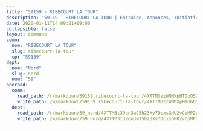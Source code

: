 ```yaml
---
title: "59159 - RIBECOURT LA TOUR"
description: "59159 - RIBECOURT LA TOUR | Entraide, Annonces, Initiatives"
date: 2020-01-11T14:09:21+09:00
collapsible: false
layout: commune
comm:
  nom: "RIBECOURT LA TOUR"
  slug: ribecourt-la-tour
  cp: "59159"
dept:
  nom: "Nord"
  slug: nord
  num: "59"
peerpad:
  comm:
    read_path: /r/markdown/59159_ribecourt-la-tour/4XTTM3zzWNMXpHTGbQ5ZA2oVDhbKWv45ki76ZXdvJocBakegM
    write_path: /w/markdown/59159_ribecourt-la-tour/4XTTM3zzWNMXpHTGbQ5ZA2oVDhbKWv45ki76ZXdvJocBakegM-K3TgUaQs7JMKxkrVkik7Gh4gd5cfxkp1FCitDA3p1kyYTqaxhBRmm9VvgVEAmpDjDThJD8ADhHkXiqqi854obuG3MtxdQSpUi53BSXsBbVpaZqH1E2shzW6zXWVytZMaBfPamGRj
  dept:
    read_path: /r/markdown/59_nord/4XTTM3t39qn3wJ5h23Xy7DcxsGHU2vCoMP2z3iS4TUn3TrtdJ
    write_path: /w/markdown/59_nord/4XTTM3t39qn3wJ5h23Xy7DcxsGHU2vCoMP2z3iS4TUn3TrtdJ-K3TgTuZGkuZqXfr6fpmH7pGsMT6ndvZQMyRDze5QBt7XScLWHoBi246kLoDKpTH2Yo4f3AFSSJqGc2ozvNww7qPLqsDjpvahxCbQ6F5znbfjp6kVgaDcTYc9LyhwSfYuCevnvZUQ
---
```


